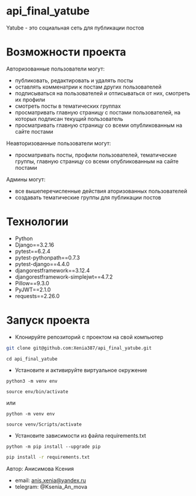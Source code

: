 # api_final_yatube
Yatube - это социальная сеть для публикации постов

# Возможности проекта

Авторизованные пользователи могут:
- публиковать, редактировать и удалять посты
- оставлять комменатрии к постам других пользователей
- подписываться на пользователей и отписываться от них, смотреть их профили
- смотреть посты в тематических группах
- просматривать главную страницу с постами пользователей, на которых подписан текущий пользователь
- просматривать главную страницу со всеми опубликованным на сайте постами

Неавторизованные пользователи могут:
- просматривать посты, профили пользователей, тематические группы, главную страницу со всеми опубликованным на сайте постами

Админы могут:
- все вышеперечисленные действия аторизованных пользователей
- создавать тематические группы для публикации постов

# Технологии
- Python
- Django==3.2.16
- pytest==6.2.4
- pytest-pythonpath==0.7.3
- pytest-django==4.4.0
- djangorestframework==3.12.4
- djangorestframework-simplejwt==4.7.2
- Pillow==9.3.0
- PyJWT==2.1.0
- requests==2.26.0

# Запуск проекта

- Клонируйте репозиторий с проектом на свой компьютер
```bash
git clone git@github.com:Xenia387/api_final_yatube.git
```

```
cd api_final_yatube
```

- Установите и активируйте виртуальное окружение

```
python3 -m venv env
```

```
source env/bin/activate
```

  или

```
python -m venv env
```

```
source venv/Scripts/activate
```

- Установите зависимости из файла requirements.txt

```
python -m pip install --upgrade pip
```

```bash
pip install -r requirements.txt
```

Автор: Анисимова Ксения
- email: anis.xenia@yandex.ru
- telegram: @Ksenia_An_mova
